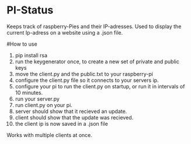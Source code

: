 # PI-Status
Keeps track of raspberry-Pies and their IP-adresses. Used to display the current Ip-adress on a website using a .json file.

#How to use
1. pip install rsa
2. run the keygenerator once, to create a new set of private and public keys
3. move the client.py and the public.txt to your raspberry-pi
4. configure the client.py file so it connects to your servers ip.
5. configure your pi to run the client.py on startup, or run it in intervals of 10 minutes.
6. run your server.py
7. run client.py on your pi.
8. server should show that it recieved an update.
9. client should show that the update was recieved.
10. the client ip is now saved in a .json file

Works with multiple clients at once.
